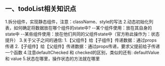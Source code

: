 ## 一、todoList相关知识点
1.拆分组件，实现静态组件，注意：className、style的写法
2.动态初始化列表，如何确定将数据放在哪个组件的state中?
    --某个组件使用：放在其自身的state中
    --某些组件使用：放在他们共同的父组件state中（官方称此操作为：状态提升）
3.关于父子之间的通信:
  1.【父组件】给【子组件】传递数据：通过props传递
  2.【子组件】给【父组件】传递数据：通过props传递，要求父提前给子传递一个函数
4.注意defaultChecked 和 checked的区别，类似的还有: defaultValue 和 value
5.状态在哪里，操作状态的方法就在哪里
